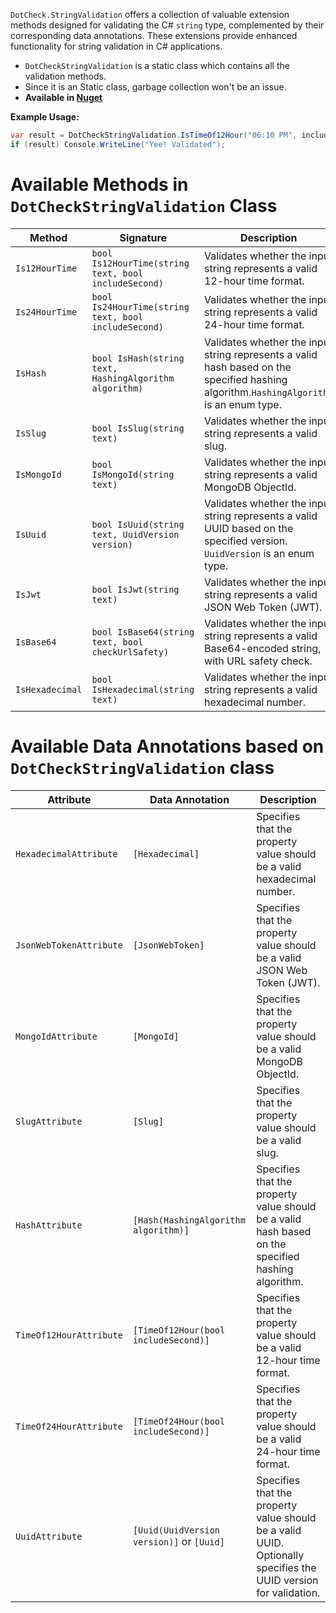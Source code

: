 `DotCheck.StringValidation` offers a collection of valuable extension methods designed for validating the C# `string`
type, complemented by their corresponding data annotations. These extensions provide enhanced functionality for string
validation in C# applications.
- `DotCheckStringValidation` is a static class which contains all the validation methods.
- Since it is an Static class, garbage collection won't be an issue.
- **Available in [Nuget](https://www.nuget.org/packages/DotCheck.StringValidation/)**

**Example Usage:**

```csharp
var result = DotCheckStringValidation.IsTimeOf12Hour("06:10 PM", includeSecond: false);
if (result) Console.WriteLine("Yee! Validated");
```

# Available Methods in `DotCheckStringValidation` Class

| Method          | Signature                                              | Description                                                                                                                            |
|-----------------|--------------------------------------------------------|----------------------------------------------------------------------------------------------------------------------------------------|
| `Is12HourTime`  | `bool Is12HourTime(string text, bool includeSecond)`   | Validates whether the input string represents a valid 12-hour time format.                                                             |
| `Is24HourTime`  | `bool Is24HourTime(string text, bool includeSecond)`   | Validates whether the input string represents a valid 24-hour time format.                                                             |
| `IsHash`        | `bool IsHash(string text, HashingAlgorithm algorithm)` | Validates whether the input string represents a valid hash based on the specified hashing algorithm.`HashingAlgorithm` is an enum type. |
| `IsSlug`        | `bool IsSlug(string text)`                             | Validates whether the input string represents a valid slug.                                                                            |
| `IsMongoId`     | `bool IsMongoId(string text)`                          | Validates whether the input string represents a valid MongoDB ObjectId.                                                                |
| `IsUuid`        | `bool IsUuid(string text, UuidVersion version)`        | Validates whether the input string represents a valid UUID based on the specified version. `UuidVersion` is an enum type.              |
| `IsJwt`         | `bool IsJwt(string text)`                              | Validates whether the input string represents a valid JSON Web Token (JWT).                                                            |
| `IsBase64`      | `bool IsBase64(string text, bool checkUrlSafety)`      | Validates whether the input string represents a valid Base64-encoded string, with URL safety check.                            |
| `IsHexadecimal` | `bool IsHexadecimal(string text)`                      | Validates whether the input string represents a valid hexadecimal number.                                                              |

# Available Data Annotations based on `DotCheckStringValidation` class

| Attribute               | Data Annotation                           | Description                                                                                                           |
|-------------------------|-------------------------------------------|-----------------------------------------------------------------------------------------------------------------------|
| `HexadecimalAttribute`  | `[Hexadecimal]`                           | Specifies that the property value should be a valid hexadecimal number.                                               |
| `JsonWebTokenAttribute` | `[JsonWebToken]`                          | Specifies that the property value should be a valid JSON Web Token (JWT).                                             |
| `MongoIdAttribute`      | `[MongoId]`                               | Specifies that the property value should be a valid MongoDB ObjectId.                                                 |
| `SlugAttribute`         | `[Slug]`                                  | Specifies that the property value should be a valid slug.                                                             |
| `HashAttribute`         | `[Hash(HashingAlgorithm algorithm)]`      | Specifies that the property value should be a valid hash based on the specified hashing algorithm.                    |
| `TimeOf12HourAttribute` | `[TimeOf12Hour(bool includeSecond)]`      | Specifies that the property value should be a valid 12-hour time format.|
| `TimeOf24HourAttribute` | `[TimeOf24Hour(bool includeSecond)]`      | Specifies that the property value should be a valid 24-hour time format.|
| `UuidAttribute`         | `[Uuid(UuidVersion version)]` or `[Uuid]` | Specifies that the property value should be a valid UUID. Optionally specifies the UUID version for validation.       |
